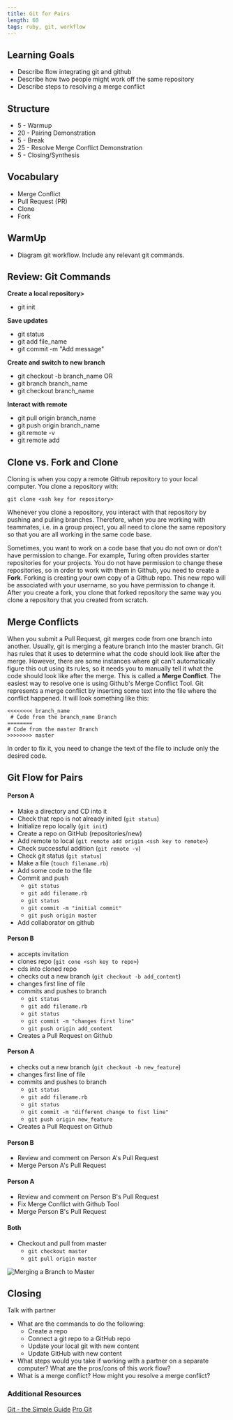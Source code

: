 ```yaml
---
title: Git for Pairs
length: 60
tags: ruby, git, workflow
---
```


## Learning Goals

* Describe flow integrating git and github
* Describe how two people might work off the same repository
* Describe steps to resolving a merge conflict

## Structure

* 5   - Warmup
* 20  - Pairing Demonstration
* 5   - Break
* 25  - Resolve Merge Conflict Demonstration
* 5   - Closing/Synthesis

## Vocabulary

* Merge Conflict
* Pull Request (PR)
* Clone
* Fork

## WarmUp

* Diagram git workflow. Include any relevant git commands.

## Review: Git Commands

**Create a local repository>**
* git init

**Save updates**
* git status
* git add file_name
* git commit -m "Add message"

**Create and switch to new branch**
* git checkout -b branch_name
OR
* git branch branch_name
* git checkout branch_name

**Interact with remote**
* git pull origin branch_name
* git push origin branch_name
* git remote -v
* git remote add <ssh key>

## Clone vs. Fork and Clone

Cloning is when you copy a remote Github repository to your local computer. You clone a repository with:

```
git clone <ssh key for repository>
```

Whenever you clone a repository, you interact with that repository by pushing and pulling branches. Therefore, when you are working with teammates, i.e. in a group project, you all need to clone the same repository so that you are all working in the same code base.

Sometimes, you want to work on a code base that you do not own or don't have permission to change. For example, Turing often provides starter repositories for your projects. You do not have permission to change these repositories, so in order to work with them in Github, you need to create a **Fork**. Forking is creating your own copy of a Github repo. This new repo will be associated with your username, so you have permission to change it. After you create a fork, you clone that forked repository the same way you clone a repository that you created from scratch.

## Merge Conflicts

When you submit a Pull Request, git merges code from one branch into another. Usually, git is merging a feature branch into the master branch. Git has rules that it uses to determine what the code should look like after the merge. However, there are some instances where git can't automatically figure this out using its rules, so it needs you to manually tell it what the code should look like after the merge. This is called a **Merge Conflict**. The easiest way to resolve one is using Github's Merge Conflict Tool. Git represents a merge conflict by inserting some text into the file where the conflict happened. It will look something like this:

```
<<<<<<<< branch_name
 # Code from the branch_name Branch
========
# Code from the master Branch
>>>>>>>> master
```

In order to fix it, you need to change the text of the file to include only the desired code.

## Git Flow for Pairs

#### Person A

* Make a directory and CD into it
* Check that repo is not already inited
  (`git status`)
* Initialize repo locally
  (`git init`)
* Create a repo on GitHub
  (repositories/new)
* Add remote to local
  (`git remote add origin <ssh key to remote>`)
* Check successful addition
  (`git remote -v`)
* Check git status
  (`git status`)
* Make a file
  (`touch filename.rb`)
* Add some code to the file
* Commit and push
  - `git status`
  - `git add filename.rb`
  - `git status`
  - `git commit -m "initial commit"`
  - `git push origin master`
* Add collaborator on github

#### Person B
* accepts invitation
* clones repo (`git cone <ssh key to repo>`)
* cds into cloned repo
* checks out a new branch (`git checkout -b add_content`)
* changes first line of file
* commits and pushes to branch
  - `git status`
  - `git add filename.rb`
  - `git status`
  - `git commit -m "changes first line"`
  - `git push origin add_content`
* Creates a Pull Request on Github

#### Person A
* checks out a new branch (`git checkout -b new_feature`)
* changes first line of file
* commits and pushes to branch
  - `git status`
  - `git add filename.rb`
  - `git status`
  - `git commit -m "different change to fist line"`
  - `git push origin new_feature`
* Creates a Pull Request on Github

#### Person B
* Review and comment on Person A's Pull Request
* Merge Person A's Pull Request

#### Person A
* Review and comment on Person B's Pull Request
* Fix Merge Conflict with Github Tool
* Merge Person B's Pull Request

#### Both
* Checkout and pull from master
  * `git checkout master`
  * `git pull origin master`


![Merging a Branch to Master](https://docs.google.com/drawings/d/e/2PACX-1vR6KtiUHn_LsBfxJRYUYwgT7KJClTVLajC3OzwME6RLF1HroCbOQGuRXUcgjI-I1xfZ-LuF4R5BGbi7/pub?w=960&h=720)

## Closing

Talk with partner
* What are the commands to do the following:
   - Create a repo
   - Connect a git repo to a GitHub repo
   - Update your local git with new content
   - Update GitHub with new content
* What steps would you take if working with a partner on a separate computer? What are the pros/cons of this work flow?
* What is a merge conflict? How might you resolve a merge conflict?

### Additional Resources

[Git - the Simple Guide](http://rogerdudler.github.io/git-guide/)
[Pro Git](https://git-scm.com/book/en/v2)
